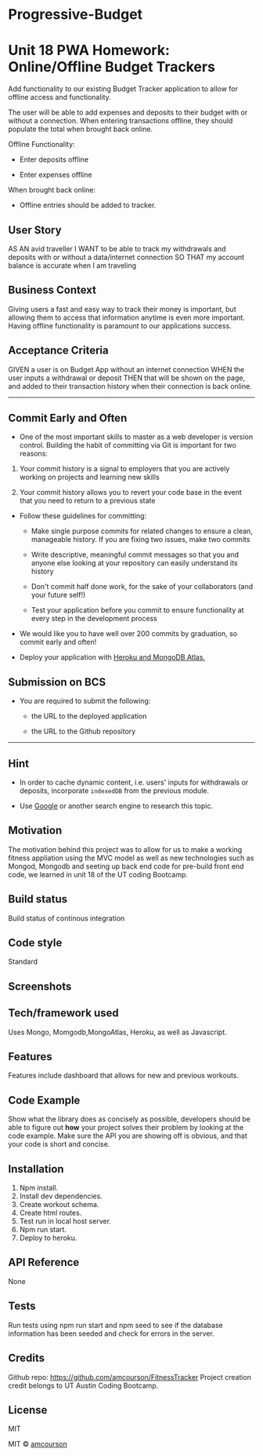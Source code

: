 # Progressive-Budget
# Unit 18 PWA Homework: Online/Offline Budget Trackers

Add functionality to our existing Budget Tracker application to allow for offline access and functionality.

The user will be able to add expenses and deposits to their budget with or without a connection. When entering transactions offline, they should populate the total when brought back online.

Offline Functionality:

  * Enter deposits offline

  * Enter expenses offline

When brought back online:

  * Offline entries should be added to tracker.

## User Story
AS AN avid traveller
I WANT to be able to track my withdrawals and deposits with or without a data/internet connection
SO THAT my account balance is accurate when I am traveling

## Business Context

Giving users a fast and easy way to track their money is important, but allowing them to access that information anytime is even more important. Having offline functionality is paramount to our applications success.


## Acceptance Criteria
GIVEN a user is on Budget App without an internet connection
WHEN the user inputs a withdrawal or deposit
THEN that will be shown on the page, and added to their transaction history when their connection is back online.

- - -

## Commit Early and Often

* One of the most important skills to master as a web developer is version control. Building the habit of committing via Git is important for two reasons:

1. Your commit history is a signal to employers that you are actively working on projects and learning new skills

2. Your commit history allows you to revert your code base in the event that you need to return to a previous state

* Follow these guidelines for committing:

  * Make single purpose commits for related changes to ensure a clean, manageable history. If you are fixing two issues, make two commits

  * Write descriptive, meaningful commit messages so that you and anyone else looking at your repository can easily understand its history

  * Don't commit half done work, for the sake of your collaborators (and your future self!)

  * Test your application before you commit to ensure functionality at every step in the development process

* We would like you to have well over 200 commits by graduation, so commit early and often!

* Deploy your application with [Heroku and MongoDB Atlas.](../04-Important/MongoAtlas-Deploy.md)

## Submission on BCS

* You are required to submit the following:

  * the URL to the deployed application

  * the URL to the Github repository

- - -

## Hint

* In order to cache dynamic content, i.e. users' inputs for withdrawals or deposits, incorporate `indexedDB` from the previous module.

* Use [Google](https://www.google.com) or another search engine to research this topic.








 
## Motivation
The motivation behind this project was to allow for us to make a working fitness appliation using the MVC model as well as new technologies such as Mongod, Mongodb and seeting up back end code for pre-build front end code, we learned in unit 18 of the UT coding Bootcamp.
## Build status
Build status of continous integration 

## Code style
Standard
 
## Screenshots

## Tech/framework used
Uses Mongo, Momgodb,MongoAtlas, Heroku, as well as Javascript.

## Features
Features include dashboard that allows for new and previous workouts. 

## Code Example
Show what the library does as concisely as possible, developers should be able to figure out **how** your project solves their problem by looking at the code example. Make sure the API you are showing off is obvious, and that your code is short and concise.

## Installation
1. Npm install.
2. Install dev dependencies.
3. Create workout schema.
4. Create html routes.
5. Test run in local host server.
6. Npm run start. 
7. Deploy to heroku.



## API Reference
None

## Tests
Run tests using npm run start and npm seed to see if the database information has been seeded and check for errors in the server. 


## Credits
Github repo: https://github.com/amcourson/FitnessTracker
Project creation credit belongs to UT Austin Coding Bootcamp. 


## License
 MIT

MIT © [amcourson]()
